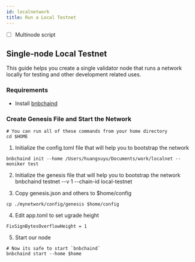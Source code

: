 ```yaml
---
id: localnetwork
title: Run a Local Testnet
---
```

- [ ] Multinode script

## Single-node Local Testnet

This guide helps you create a single validator node that runs a network locally for testing and other development related uses.

### Requirements
* Install [bnbchaind](./install.md)

### Create Genesis File and Start the Network
```
# You can run all of these commands from your home directory
cd $HOME
```

1.  Initialize the config.toml file that will help you to bootstrap the network
```
bnbchaind init --home /Users/huangsuyu/Documents/work/localnet --moniker test
```
2.  Initialize the genesis file that will help you to bootstrap the network
bnbchaind testnet --v 1 --chain-id local-testnet

3. Copy genesis.json and others to $home/config
```
cp ./mynetwork/config/genesis $home/config
```
4. Edit app.toml to set ugrade height
```
FixSignBytesOverflowHeight = 1
```
5. Start our node
```
# Now its safe to start `bnbchaind`
bnbchaind start --home $home
```